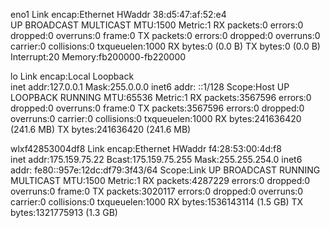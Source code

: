 eno1      Link encap:Ethernet  HWaddr 38:d5:47:af:52:e4  
          UP BROADCAST MULTICAST  MTU:1500  Metric:1
          RX packets:0 errors:0 dropped:0 overruns:0 frame:0
          TX packets:0 errors:0 dropped:0 overruns:0 carrier:0
          collisions:0 txqueuelen:1000 
          RX bytes:0 (0.0 B)  TX bytes:0 (0.0 B)
          Interrupt:20 Memory:fb200000-fb220000 

lo        Link encap:Local Loopback  
          inet addr:127.0.0.1  Mask:255.0.0.0
          inet6 addr: ::1/128 Scope:Host
          UP LOOPBACK RUNNING  MTU:65536  Metric:1
          RX packets:3567596 errors:0 dropped:0 overruns:0 frame:0
          TX packets:3567596 errors:0 dropped:0 overruns:0 carrier:0
          collisions:0 txqueuelen:1000 
          RX bytes:241636420 (241.6 MB)  TX bytes:241636420 (241.6 MB)

wlxf42853004df8 Link encap:Ethernet  HWaddr f4:28:53:00:4d:f8  
          inet addr:175.159.75.22  Bcast:175.159.75.255  Mask:255.255.254.0
          inet6 addr: fe80::957e:12dc:df79:3f43/64 Scope:Link
          UP BROADCAST RUNNING MULTICAST  MTU:1500  Metric:1
          RX packets:4287229 errors:0 dropped:0 overruns:0 frame:0
          TX packets:3020117 errors:0 dropped:0 overruns:0 carrier:0
          collisions:0 txqueuelen:1000 
          RX bytes:1536143114 (1.5 GB)  TX bytes:1321775913 (1.3 GB)

